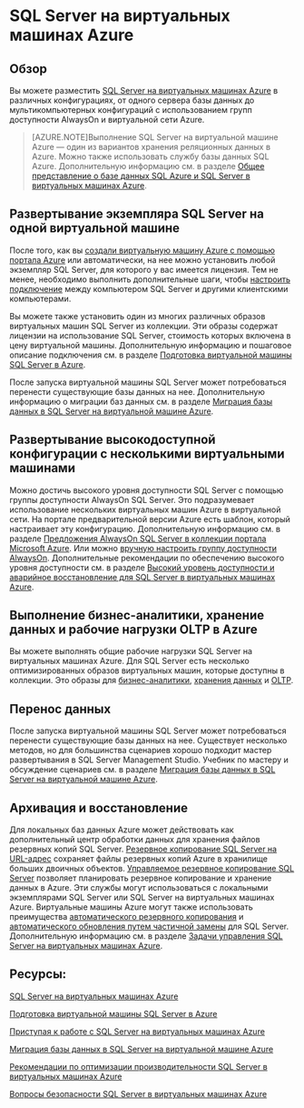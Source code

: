 <properties 
	pageTitle="SQL Server на виртуальных машинах Azure" 
	description="В этой статье приводятся общие сведения о размещении SQL Server на виртуальных машинах Azure (IaaS). Также включены ссылки на более подробное содержимое." 
	services="virtual-machines" 
	documentationCenter="" 
	authors="rothja" 
	manager="jeffreyg"
	editor=""/>

<tags
	ms.service="virtual-machines"
	ms.devlang="na"
	ms.topic="article"
	ms.tgt_pltfrm="vm-windows-sql-server"
	ms.workload="infrastructure-services" 
	ms.date="07/17/2015"
	ms.author="jroth"/>

# SQL Server на виртуальных машинах Azure

## Обзор
Вы можете разместить [SQL Server на виртуальных машинах Azure][sqlvmlanding] в различных конфигурациях, от одного сервера базы данных до мультикомпьютерных конфигураций с использованием групп доступности AlwaysOn и виртуальной сети Azure.

> [AZURE.NOTE]Выполнение SQL Server на виртуальной машине Azure — один из вариантов хранения реляционных данных в Azure. Можно также использовать службу базы данных SQL Azure. Дополнительную информацию см. в разделе [Общее представление о базе данных SQL Azure и SQL Server в виртуальных машинах Azure][sqldbcompared].
 
## Развертывание экземпляра SQL Server на одной виртуальной машине
После того, как вы [создали виртуальную машину Azure с помощью портала Azure][createvmportal] или автоматически, на нее можно установить любой экземпляр SQL Server, для которого у вас имеется лицензия. Тем не менее, необходимо выполнить дополнительные шаги, чтобы [настроить подключение][setupconnectivity] между компьютером SQL Server и другими клиентскими компьютерами.
 
Вы можете также установить один из многих различных образов виртуальных машин SQL Server из коллекции. Эти образы содержат лицензии на использование SQL Server, стоимость которых включена в цену виртуальной машины. Дополнительную информацию и пошаговое описание подключения см. в разделе [Подготовка виртуальной машины SQL Server в Azure][provisionsqlvm].

После запуска виртуальной машины SQL Server может потребоваться перенести существующие базы данных на нее. Дополнительную информацию о миграции баз данных см. в разделе [Миграция базы данных в SQL Server на виртуальной машине Azure](virtual-machines-migrate-onpremises-database.md).

## Развертывание высокодоступной конфигурации с несколькими виртуальными машинами
Можно достичь высокого уровня доступности SQL Server с помощью группы доступности AlwaysOn SQL Server. Это подразумевает использование нескольких виртуальных машин Azure в виртуальной сети. На портале предварительной версии Azure есть шаблон, который настраивает эту конфигурацию. Дополнительную информацию см. в разделе [Предложения AlwaysOn SQL Server в коллекции портала Microsoft Azure][sqlalwaysonportal]. Или можно [вручную настроить группу доступности AlwaysOn][sqlalwaysonmanual]. Дополнительные рекомендации по обеспечению высокого уровня доступности см. в разделе [Высокий уровень доступности и аварийное восстановление для SQL Server в виртуальных машинах Azure][sqlhadr].

## Выполнение бизнес-аналитики, хранение данных и рабочие нагрузки OLTP в Azure   
Вы можете выполнять общие рабочие нагрузки SQL Server на виртуальных машинах Azure. Для SQL Server есть несколько оптимизированных образов виртуальных машин, которые доступны в коллекции. Это образы для [бизнес-аналитики][sqlbi], [хранения данных][sqldw] и [OLTP][sqloltp].

## Перенос данных
После запуска виртуальной машины SQL Server может потребоваться перенести существующие базы данных на нее. Существует несколько методов, но для большинства сценариев хорошо подходит мастер развертывания в SQL Server Management Studio. Учебник по мастеру и обсуждение сценариев см. в разделе [Миграция базы данных в SQL Server на виртуальной машине Azure](virtual-machines-migrate-onpremises-database.md).

## Архивация и восстановление
Для локальных баз данных Azure может действовать как дополнительный центр обработки данных для хранения файлов резервных копий SQL Server. [Резервное копирование SQL Server на URL-адрес][backupurl] сохраняет файлы резервных копий Azure в хранилище больших двоичных объектов. [Управляемое резервное копирование SQL Server][managedbackup] позволяет планировать резервное копирование и хранение данных в Azure. Эти службы могут использоваться с локальными экземплярами SQL Server или SQL Server на виртуальных машинах Azure. Виртуальные машины Azure могут также использовать преимущества [автоматического резервного копирования][autobackup] и [автоматического обновления путем частичной замены][autopatching] для SQL Server. Дополнительную информацию см. в разделе [Задачи управления SQL Server на виртуальных машинах Azure][managementtasks].

## Ресурсы:
[SQL Server на виртуальных машинах Azure][sqlmsdnlanding]

[Подготовка виртуальной машины SQL Server в Azure][provisionsqlvm]

[Приступая к работе с SQL Server на виртуальных машинах Azure][sqlvmgetstarted]

[Миграция базы данных в SQL Server на виртуальной машине Azure](virtual-machines-migrate-onpremises-database.md)

[Рекомендации по оптимизации производительности SQL Server в виртуальных машинах Azure][sqlperf]

[Вопросы безопасности SQL Server в виртуальных машинах Azure][sqlsecurity]

  [sqlvmlanding]: http://azure.microsoft.com/services/virtual-machines/sql-server/
  [sqldbcompared]: http://azure.microsoft.com/documentation/articles/data-management-azure-sql-database-and-sql-server-iaas
  [createvmportal]: http://azure.microsoft.com/documentation/articles/virtual-machines-windows-tutorial/
  [setupconnectivity]: https://msdn.microsoft.com/library/azure/dn133152.aspx
  [provisionsqlvm]: http://azure.microsoft.com/documentation/articles/virtual-machines-provision-sql-server/
  [sqlalwaysonportal]: http://go.microsoft.com/fwlink/?LinkId=526941
  [sqlalwaysonmanual]: https://msdn.microsoft.com/library/azure/dn249504.aspx
  [sqlhadr]: https://msdn.microsoft.com/library/azure/jj870962.aspx
  [sqlbi]: https://msdn.microsoft.com/library/azure/jj992719.aspx
  [sqldw]: https://msdn.microsoft.com/library/azure/dn387396.aspx
  [sqloltp]: https://msdn.microsoft.com/library/azure/eb0188e2-5569-48ff-b92c-1f6c0bf79620#about
  [migratesql]: https://msdn.microsoft.com/library/azure/dn133142.aspx
  [backupurl]: https://msdn.microsoft.com/library/dn435916(v=sql.120).aspx
  [managedbackup]: https://msdn.microsoft.com/library/dn449496.aspx
  [autobackup]: https://msdn.microsoft.com/library/azure/dn906091.aspx
  [autopatching]: https://msdn.microsoft.com/library/azure/dn961166.aspx
  [managementtasks]: https://msdn.microsoft.com/library/azure/dn906886.aspx
  [sqlmsdnlanding]: https://msdn.microsoft.com/library/azure/jj823132.aspx
  [sqlvmgetstarted]: https://msdn.microsoft.com/library/azure/dn133151.aspx
  [sqlperf]: https://msdn.microsoft.com/library/azure/dn133149.aspx
  [sqlsecurity]: https://msdn.microsoft.com/library/azure/dn133147.aspx
  [technicalarticles]: https://msdn.microsoft.com/library/azure/dn248435.aspx

<!---HONumber=August15_HO6-->